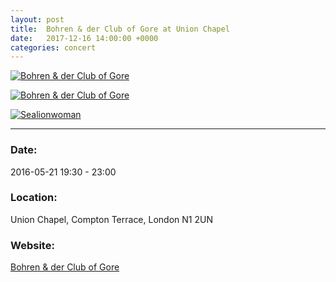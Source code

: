 ```yaml
---
layout: post
title:  Bohren & der Club of Gore at Union Chapel
date:   2017-12-16 14:00:00 +0000
categories: concert
---
```


[![Bohren & der Club of Gore](/notes/images/2016-05-21-bohren-der-club-of-gore--union-chapel/preview/DSCF4808.JPG)](/notes/images/2016-05-21-bohren-der-club-of-gore--union-chapel/DSCF4808.JPG)

[![Bohren & der Club of Gore](/notes/images/2016-05-21-bohren-der-club-of-gore--union-chapel/preview/DSCF4811.JPG)](/notes/images/2016-05-21-bohren-der-club-of-gore--union-chapel/DSCF4811.JPG)

[![Sealionwoman](/notes/images/2016-05-21-bohren-der-club-of-gore--union-chapel/preview/DSCF4796.JPG)](/notes/images/2016-05-21-bohren-der-club-of-gore--union-chapel/DSCF4796.JPG)


---

### Date:

2016-05-21 19:30 - 23:00

### Location:

Union Chapel, Compton Terrace, London N1 2UN

### Website:

[Bohren & der Club of Gore](https://babayaga.ticketabc.com/events/baba-yagas-hut-pr-99/)
